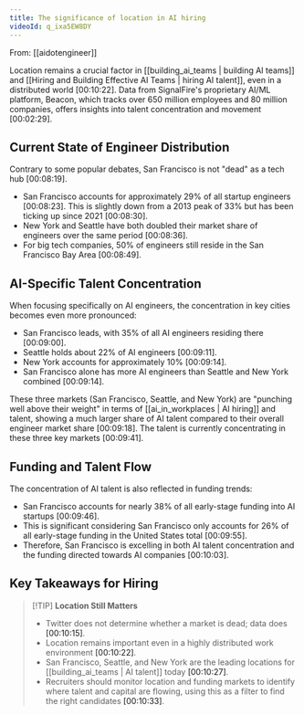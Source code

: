 ```yaml
---
title: The significance of location in AI hiring
videoId: q_ixa5EW8DY
---
```


From: [[aidotengineer]] <br/> 

Location remains a crucial factor in [[building_ai_teams | building AI teams]] and [[Hiring and Building Effective AI Teams | hiring AI talent]], even in a distributed world <a class="yt-timestamp" data-t="00:10:22">[00:10:22]</a>. Data from SignalFire's proprietary AI/ML platform, Beacon, which tracks over 650 million employees and 80 million companies, offers insights into talent concentration and movement <a class="yt-timestamp" data-t="02:29">[00:02:29]</a>.

## Current State of Engineer Distribution

Contrary to some popular debates, San Francisco is not "dead" as a tech hub <a class="yt-timestamp" data-t="00:08:19">[00:08:19]</a>.
*   San Francisco accounts for approximately 29% of all startup engineers <a class="yt-timestamp" data-t="00:08:23">[00:08:23]</a>. This is slightly down from a 2013 peak of 33% but has been ticking up since 2021 <a class="yt-timestamp" data-t="00:08:30">[00:08:30]</a>.
*   New York and Seattle have both doubled their market share of engineers over the same period <a class="yt-timestamp" data-t="00:08:36">[00:08:36]</a>.
*   For big tech companies, 50% of engineers still reside in the San Francisco Bay Area <a class="yt-timestamp" data-t="00:08:49">[00:08:49]</a>.

## AI-Specific Talent Concentration

When focusing specifically on AI engineers, the concentration in key cities becomes even more pronounced:
*   San Francisco leads, with 35% of all AI engineers residing there <a class="yt-timestamp" data-t="00:09:00">[00:09:00]</a>.
*   Seattle holds about 22% of AI engineers <a class="yt-timestamp" data-t="00:09:11">[00:09:11]</a>.
*   New York accounts for approximately 10% <a class="yt-timestamp" data-t="00:09:14">[00:09:14]</a>.
*   San Francisco alone has more AI engineers than Seattle and New York combined <a class="yt-timestamp" data-t="00:09:14">[00:09:14]</a>.

These three markets (San Francisco, Seattle, and New York) are "punching well above their weight" in terms of [[ai_in_workplaces | AI hiring]] and talent, showing a much larger share of AI talent compared to their overall engineer market share <a class="yt-timestamp" data-t="00:09:18">[00:09:18]</a>. The talent is currently concentrating in these three key markets <a class="yt-timestamp" data-t="00:09:41">[00:09:41]</a>.

## Funding and Talent Flow

The concentration of AI talent is also reflected in funding trends:
*   San Francisco accounts for nearly 38% of all early-stage funding into AI startups <a class="yt-timestamp" data-t="00:09:46">[00:09:46]</a>.
*   This is significant considering San Francisco only accounts for 26% of all early-stage funding in the United States total <a class="yt-timestamp" data-t="00:09:55">[00:09:55]</a>.
*   Therefore, San Francisco is excelling in both AI talent concentration and the funding directed towards AI companies <a class="yt-timestamp" data-t="00:10:03">[00:10:03]</a>.

## Key Takeaways for Hiring

> [!TIP] **Location Still Matters**
> *   Twitter does not determine whether a market is dead; data does <a class="yt-timestamp" data-t="00:10:15">[00:10:15]</a>.
> *   Location remains important even in a highly distributed work environment <a class="yt-timestamp" data-t="00:10:22">[00:10:22]</a>.
> *   San Francisco, Seattle, and New York are the leading locations for [[building_ai_teams | AI talent]] today <a class="yt-timestamp" data-t="00:10:27">[00:10:27]</a>.
> *   Recruiters should monitor location and funding markets to identify where talent and capital are flowing, using this as a filter to find the right candidates <a class="yt-timestamp" data-t="00:10:33">[00:10:33]</a>.